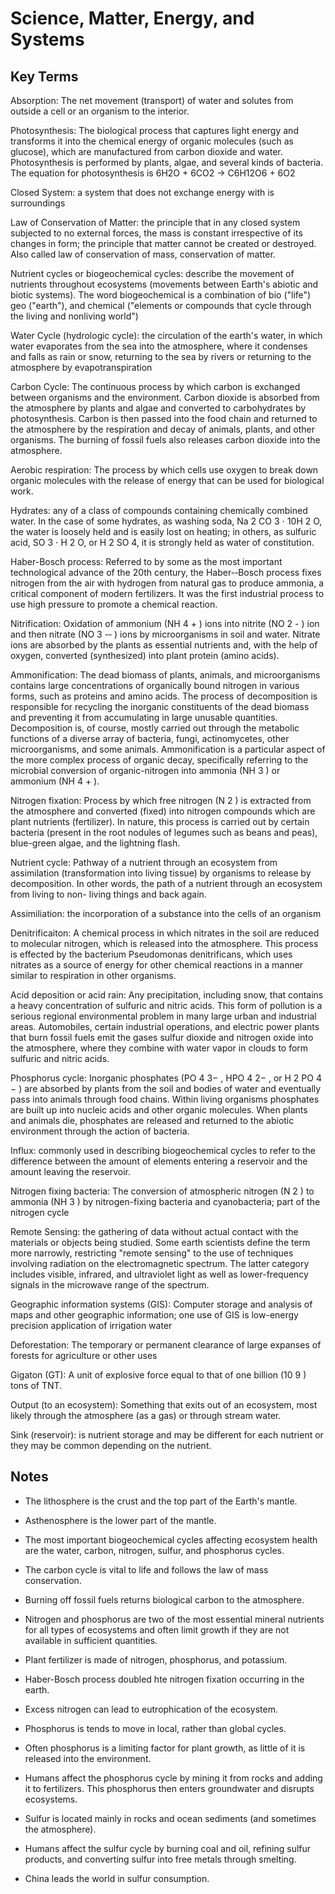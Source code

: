 # Science, Matter, Energy, and Systems

## Key Terms

Absorption: The net movement (transport) of water and solutes from outside a cell or an organism to the interior.

Photosynthesis: The biological process that captures light energy and transforms it into the chemical energy of organic molecules (such as glucose), which are manufactured from carbon dioxide and water. Photosynthesis is performed by plants, algae, and several kinds of bacteria. The equation for photosynthesis is 6H2O + 6CO2 -> C6H12O6 + 6O2

Closed System: a system that does not exchange energy with is surroundings

Law of Conservation of Matter: the principle that in any closed system subjected to no external forces, the mass is constant irrespective of its changes in form; the principle that matter cannot be created or destroyed. Also called law of conservation of mass, conservation of matter.

Nutrient cycles or biogeochemical cycles: describe the movement of nutrients throughout ecosystems (movements between Earth's abiotic and biotic systems). The word biogeochemical is a combination of bio ("life") geo ("earth"), and chemical ("elements or compounds that cycle through the living and nonliving world")

Water Cycle (hydrologic cycle): the circulation of the earth's water, in which water evaporates from the sea into the atmosphere, where it condenses and falls as rain or snow, returning to the sea by rivers or returning to the atmosphere by evapotranspiration

Carbon Cycle: The continuous process by which carbon is exchanged between organisms and the environment. Carbon dioxide is absorbed from the atmosphere by plants and algae and converted to carbohydrates by photosynthesis. Carbon is then passed into the food chain and returned to the atmosphere by the respiration and decay of animals, plants, and other organisms. The burning of fossil fuels also releases carbon dioxide into the atmosphere.

Aerobic respiration: The process by which cells use oxygen to break down organic molecules with the release of energy that can be used for biological work.

Hydrates: any of a class of compounds containing chemically combined water. In the case of some hydrates, as washing soda, Na 2 CO 3 ⋅ 10H 2 O, the water is loosely held and is easily lost on heating; in others, as sulfuric acid, SO 3 ⋅ H 2 O, or H 2 SO 4, it is strongly held as water of constitution.

Haber-Bosch process: Referred to by some as the most important technological advance of the 20th century, the Haber-­‐Bosch process fixes nitrogen from the air with hydrogen from natural gas to produce ammonia, a critical component of modern fertilizers. It was the first industrial process to use high pressure to promote a chemical reaction.

Nitrification: Oxidation of ammonium (NH 4 + ) ions into nitrite (NO 2 - ) ion and then nitrate (NO 3 -­‐ ) ions by microorganisms in soil and water. Nitrate ions are absorbed by the plants as essential nutrients and, with the help of oxygen, converted (synthesized) into plant protein (amino acids).

Ammonification: The dead biomass of plants, animals, and microorganisms contains large concentrations of organically bound nitrogen in various forms, such as proteins and amino acids. The process of decomposition is responsible for recycling the inorganic constituents of the dead biomass and preventing it from accumulating in large unusable quantities. Decomposition is, of course, mostly carried out through the metabolic functions of a diverse array of bacteria, fungi, actinomycetes, other microorganisms, and some animals. Ammonification is a particular aspect of the more complex process of organic decay, specifically referring to the microbial conversion of organic-nitrogen into ammonia (NH 3 ) or ammonium (NH 4 + ).

Nitrogen fixation: Process by which free nitrogen (N 2 ) is extracted from the atmosphere and converted (fixed) into nitrogen compounds which are plant nutrients (fertilizer). In nature, this process is carried out by certain bacteria (present in the root nodules of legumes such as beans and peas), blue-green algae, and the lightning flash.

Nutrient cycle: Pathway of a nutrient through an ecosystem from assimilation (transformation into living tissue) by organisms to release by decomposition. In other words, the path of a nutrient through an ecosystem from living to non- living things and back again.

Assimiliation: the incorporation of a substance into the cells of an organism

Denitrificaiton: A chemical process in which nitrates in the soil are reduced to molecular nitrogen, which is released into the atmosphere. This process is effected by the bacterium Pseudomonas denitrificans, which uses nitrates as a source of energy for other chemical reactions in a manner similar to respiration in other organisms.

Acid deposition or acid rain: Any precipitation, including snow, that contains a heavy concentration of sulfuric and nitric acids. This form of pollution is a serious regional environmental problem in many large urban and industrial areas. Automobiles, certain industrial operations, and electric power plants that burn fossil fuels emit the gases sulfur dioxide and nitrogen oxide into the atmosphere, where they combine with water vapor in clouds to form sulfuric and nitric acids.

Phosphorus cycle: Inorganic phosphates (PO 4 3− , HPO 4 2− , or H 2 PO 4 − ) are absorbed by plants from the soil and bodies of water and eventually pass into animals through food chains. Within living organisms phosphates are built up into nucleic acids and other organic molecules. When plants and animals die, phosphates are released and returned to the abiotic environment through the action of bacteria.

Influx: commonly used in describing biogeochemical cycles to refer to the difference between the amount of elements entering a reservoir and the amount leaving the reservoir.

Nitrogen fixing bacteria: The conversion of atmospheric nitrogen (N 2 ) to ammonia (NH 3 ) by nitrogen-fixing bacteria and cyanobacteria; part of the nitrogen cycle

Remote Sensing: the gathering of data without actual contact with the materials or objects being studied. Some earth scientists define the term more narrowly, restricting "remote sensing" to the use of techniques involving radiation on the electromagnetic spectrum. The latter category includes visible, infrared, and ultraviolet light as well as lower-frequency signals in the microwave range of the spectrum.

Geographic information systems (GIS): Computer storage and analysis of maps and other geographic information; one use of GIS is low-energy precision application of irrigation water

Deforestation: The temporary or permanent clearance of large expanses of forests for agriculture or other uses

Gigaton (GT): A unit of explosive force equal to that of one billion (10 9 ) tons of TNT.

Output (to an ecosystem): Something that exits out of an ecosystem, most likely through the atmosphere (as a gas) or through stream water.

Sink (reservoir): is nutrient storage and may be different for each nutrient or they may be common depending on the nutrient.

## Notes

- The lithosphere is the crust and the top part of the Earth's mantle.
- Asthenosphere is the lower part of the mantle.
- The most important biogeochemical cycles affecting ecosystem health are the water, carbon, nitrogen, sulfur, and phosphorus cycles.

- The carbon cycle is vital to life and follows the law of mass conservation.
- Burning off fossil fuels returns biological carbon to the atmosphere.

-  Nitrogen and phosphorus are two of the most essential mineral nutrients for all types of ecosystems and often limit growth if they are not available in sufficient quantities.
- Plant fertilizer is made of nitrogen, phosphorus, and potassium.
- Haber-Bosch process doubled hte nitrogen fixation occurring in the earth.
- Excess nitrogen can lead to eutrophication of the ecosystem.

- Phosphorus is tends to move in local, rather than global cycles.
- Often phosphorus is a limiting factor for plant growth, as little of it is released into the environment.
- Humans affect the phosphorus cycle by mining it from rocks and adding it to fertilizers. This phosphorus then enters groundwater and disrupts ecosystems. 

- Sulfur is located mainly in rocks and ocean sediments (and sometimes the atmosphere).
- Humans affect the sulfur cycle by burning coal and oil, refining sulfur products, and converting sulfur into free metals through smelting.
- China leads the world in sulfur consumption.
